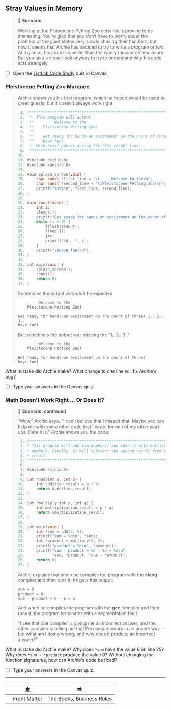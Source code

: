 ## Stray Values in Memory

> 📇 **Scenario**
>
> Working at the Pleistocene Petting Zoo certainly is proving to be interesting.
> You’re glad that you don’t have to worry about the problem of the giant sloths very slowly chasing their handlers, but now it seems that Archie has decided to try to write a program or two.
> At a glance, his code is smellier than the wooly rhinoceros’ enclosure.
> But you take a closer look anyway to try to understand why his code acts strangely.

- [ ] Open the [ListLab Code Study](https://canvas.unl.edu/courses/200913/quizzes/479615) quiz in Canvas.

### Pleistocene Petting Zoo Marquee

> Archie shows you his first program, which he hoped would be used to greet guests, but it doesn’t always work right:
> ```c
>  1. /***********************************************************************
>  2.  *  This program will output
>  3.  **         Welcome to the
>  4.  **    Pleistocene Petting Zoo!
>  5.  **
>  6.  **    Get ready for hands-on excitement on the count of three! 1.. 2.. 3..
>  7.  **    Have fun!
>  8.  *  With brief pauses during the "Get ready" line.
>  9.  ***********************************************************************/
> 10. 
> 11. #include <stdio.h>
> 12. #include <unistd.h>
> 13. 
> 14. void splash_screen(void) {
> 15.     char const *first_line = "\t     Welcome to the\n";
> 16.     char const *second_line = "\tPleistocene Petting Zoo!\n";
> 17.     printf("%s%s\n", first_line, second_line);
> 18. }
> 19. 
> 20. void count(void) {
> 21.     int i;
> 22.     sleep(1);
> 23.     printf("Get ready for hands-on excitement on the count of three! ");
> 24.     while (i < 3) {
> 25.         fflush(stdout);
> 26.         sleep(1);
> 27.         i++;
> 28.         printf("%d.. ", i);
> 29.     }
> 30.     printf("\nHave fun!\n");
> 31. }
> 32. 
> 33. int main(void) {
> 34.     splash_screen();
> 35.     count();
> 36.     return 0;
> 37. }
> ```
> Sometimes the output was what he expected:
> ```
>          Welcome to the
>     Pleistocene Petting Zoo!
>
> Get ready for hands-on excitement on the count of three! 1.. 2.. 3..
> Have fun!
> ```
> But sometimes the output was missing the "1.. 2.. 3..":
> ```
>          Welcome to the
>     Pleistocene Petting Zoo!
>
> Get ready for hands-on excitement on the count of three!
> Have fun!
> ```

What mistake did Archie make?
What change to *one* line will fix Archie's bug?

- [ ] Type your answers in the Canvas quiz.


### Math Doesn't Work Right ... Or Does It?

> 📇 **Scenario, continued**
>
> “Wow,” Archie says.
> “I can’t believe that I missed that.
> Maybe you can help me with some other code that I wrote for one of my other start-ups.
> Here it is.”
> Archie shows you the code:
> ```c
>  1. /***********************************************************************
>  2. * This program will add two numbers, and then it will multiply two other
>  3. * numbers. Finally, it will subtract the second result from the first
>  4. * result.
>  5. ***********************************************************************/
>  6.
>  7. #include <stdio.h>
>  8.
>  9. int *add(int a, int b) {
> 10.     int addition_result = a + b;
> 11.     return &addition_result;
> 12. }
> 13. 
> 14. int *multiply(int p, int q) {
> 15.     int multiplication_result = p * q;
> 16.     return &multiplication_result;
> 17. }
> 18. 
> 19. int main(void) {
> 20.     int *sum = add(4, 5);
> 21.     printf("sum = %d\n", *sum);
> 22.     int *product = multiply(2, 3);
> 23.     printf("product = %d\n", *product);
> 24.     printf("sum - product = %d - %d = %d\n",
> 25.            *sum, *product, *sum - *product);
> 26.     return 0;
> 27. }
> ```
> Archie explains that when he compiles the program with the **clang** compiler and then runs it, he gets this output:
> ```
> sum = 9
> product = 6
> sum - product = 6 - 6 = 0
> ```
> And when he compiles the program with the **gcc** compiler and then runs it, the program terminates with a segmentation fault.
>
> "I see that one compiler is giving me an incorrect answer,
> and the other compiler is telling me that I'm using memory in an unsafe way --
> but what am I doing wrong, and why does it produce an incorrect answer?"

What mistake did Archie make?
Why does `*sum` have the value 6 on line 25?
Why does `*sum - *product` produce the value 0?
Without changing the function signatures, how can Archie's code be fixed?

- [ ] Type your answers in the Canvas quiz.

---

|                 |      [⬆️](../README.md)      |              [➡️](02-getting-started.md)              |
|:---------------:|:----------------------------:|:-------------------------------------------------:|
|                 | [Front Matter](../README.md) |  [The Books, Business Rules](02-getting-started.md)   |
